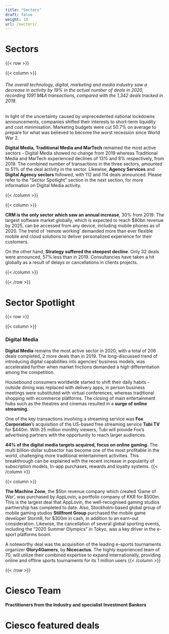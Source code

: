 ```yaml
---
title: "Sectors"
draft: false
weight: 10
url: /sectors/
---
```


# Sectors 

{{< row >}}

{{< column >}}

###### The overall technology, digital, marketing and media industry saw a decrease in activity by 19% in the actual number of deals in 2020, recording 1091 M&A transactions, compared with the 1,342 deals tracked in 2019.

In light of the uncertainty caused by unprecedented national lockdowns announcements, companies shifted their interests to short-term liquidity and cost minimisation. Marketing budgets were cut 50.7% on average to prepare for what was believed to become the worst recession since World War 2.

**Digital Media, Traditional Media and MarTech** remained the most active sectors - Digital Media showed no change from 2019 whereas Traditional Media and MarTech experienced declines of 13% and 8% respectively, from 2019. The combined number of transactions in the three sectors, amounted to 51% of the deal activity in the sector. Likewise, **Agency Services** and **Digital Agency sectors** followed, with 112 and 114 deals announced. Please refer to the “Sector Spotlight” section in the next section, for more information on Digital Media activity.

{{< /column >}}

{{< column >}}

**CRM is the only sector which saw an annual increase**, 30% from 2019. The largest software market globally, which is expected to reach $80bn revenue by 2025, can be accessed from any device, including mobile phones as of 2020. The trend of ‘remote working’ demanded more than ever flexible mobile and cloud solutions to deliver personalized experience for their customers.

On the other hand, **Strategy suffered the steepest decline**. Only 32 deals were announced, 57% less than in 2019. Consultancies have taken a hit globally as a result of delays or cancellations in clients projects.

{{< /column >}}

{{< /row >}}

# Sector Spotlight

{{< row >}}

{{< column >}}
### Digital Media

**Digital Media** remains the most active sector in 2020, with a total of 206 deals completed, 2 more deals than in 2019. The long-discussed trend of introducing digital capabilities into agencies’ business models, was accelerated further when market frictions demanded a high differentiation among the competition.

Housebound consumers worldwide started to shift their daily habits - outside dining was replaced with delivery apps, in person business meetings were substituted with virtual conferences, whereas traditional shopping with ecommerce platforms. The closing of main entertainment hubs such as the theatres and cinemas resulted in a **surge of online streaming**.

One of the key transactions involving a streaming service was **Fox Corporation**’s acquisition of the US-based free streaming service **Tubi TV** for $440m. With 25 million monthly viewers, Tubi will provide Fox’s advertising partners with the opportunity to reach larger audiences.

**44% of the digital media targets acquired, focus on online gaming.** The multi billion-dollar subsector has become one of the most profitable in the world, challenging more traditional entertainment activities. This breakthrough can be explained with the recent increase in popularity of subscription models, In-app purchases, rewards and loyalty systems.
{{< /column >}}

{{< column >}}

**The Machine Zone**, the $5bn revenue company which created ‘Game of War’, was purchased by AppLovin, a portfolio company of KKR for $500m. This is the largest deal that AppLovin, the well-recognised gaming studios partnership has completed to date. Also, Stockholm-based global group of mobile gaming studios **Stillfront Group** purchased the mobile game developer Storm8, for $300m in cash, in addition to an earn-out consideration. Likewise, the cancellation of several global sporting events, including the “2020 Summer Olympics” in Tokyo, was a key driver in the e-sport platforms boom.

<!-- Image here -->

A noteworthy deal was the acquisition of the leading e-sports tournaments organizer **Glory4Gamers**, by **Nicecactus**. The highly experienced team of 70, will utilize their combined expertise to expand internationally, providing online and offline sports tournaments for its 1 million users
{{< /column >}}

{{< /row >}}

<!-- Table -->

# Ciesco Team

#### Practitioners from the Industry and specialist Investment Bankers


# Ciesco featured deals